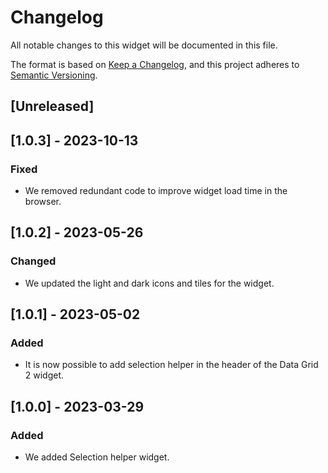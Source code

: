 # Changelog

All notable changes to this widget will be documented in this file.

The format is based on [Keep a Changelog](https://keepachangelog.com/en/1.0.0/), and this project adheres to [Semantic Versioning](https://semver.org/spec/v2.0.0.html).

## [Unreleased]

## [1.0.3] - 2023-10-13

### Fixed

-   We removed redundant code to improve widget load time in the browser.

## [1.0.2] - 2023-05-26

### Changed

-   We updated the light and dark icons and tiles for the widget.

## [1.0.1] - 2023-05-02

### Added

-   It is now possible to add selection helper in the header of the Data Grid 2 widget.

## [1.0.0] - 2023-03-29

### Added

-   We added Selection helper widget.
